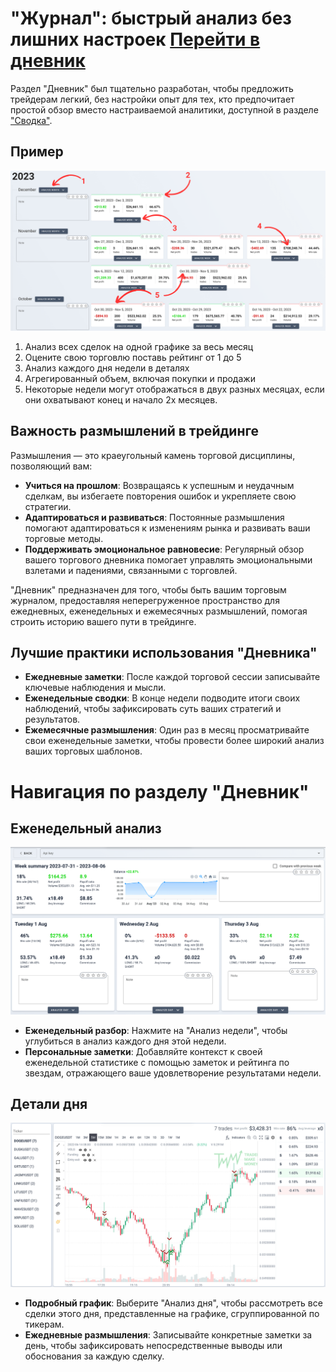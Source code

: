 # "Журнал": быстрый анализ без лишних настроек <a target="_blank" href="https://tradermake.money/app2/account/analyzer" class="btn btn-header">Перейти в дневник</a>

Раздел "Дневник" был тщательно разработан, чтобы предложить трейдерам легкий,
без настройки опыт для тех, кто предпочитает простой обзор вместо настраиваемой
аналитики, доступной в разделе ["Сводка"](/ru/summary.md).

## Пример

<picture> <source srcset="_media/diary/diary-dark.png"
    media="(prefers-color-scheme: dark)"> <img src="_media/diary/diary.png">
</picture>

1. Анализ всех сделок на одной графике за весь месяц
2. Оцените свою торговлю поставь рейтинг от 1 до 5
3. Анализ каждого дня недели в деталях
4. Агрегированный объем, включая покупки и продажи
5. Некоторые недели могут отображаться в двух разных месяцах, если они
   охватывают конец и начало 2х месяцев.

## Важность размышлений в трейдинге

Размышления — это краеугольный камень торговой дисциплины, позволяющий вам:

- **Учиться на прошлом**: Возвращаясь к успешным и неудачным сделкам, вы
  избегаете повторения ошибок и укрепляете свою стратегии.
- **Адаптироваться и развиваться**: Постоянные размышления помогают
  адаптироваться к изменениям рынка и развивать ваши торговые методы.
- **Поддерживать эмоциональное равновесие**: Регулярный обзор вашего торгового
  дневника помогает управлять эмоциональными взлетами и падениями, связанными с
  торговлей.

"Дневник" предназначен для того, чтобы быть вашим торговым журналом,
предоставляя неперегруженное пространство для ежедневных, еженедельных и
ежемесячных размышлений, помогая строить историю вашего пути в трейдинге.

## Лучшие практики использования "Дневника"

- **Ежедневные заметки**: После каждой торговой сессии записывайте ключевые
  наблюдения и мысли.
- **Еженедельные сводки**: В конце недели подводите итоги своих наблюдений,
  чтобы зафиксировать суть ваших стратегий и результатов.
- **Ежемесячные размышления**: Один раз в месяц просматривайте свои еженедельные
  заметки, чтобы провести более широкий анализ ваших торговых шаблонов.

# Навигация по разделу "Дневник"

<!-- ## Ежемесячный обзор -->
<!---->
<!-- - **Снимок**: Получите общее представление о своих торговых достижениях с -->
<!--   неделями, сгруппированными по месяцам. более ши -->
<!-- - **Ведение заметок**: Добавляйте размышления за каждый месяц, информируя вашу -->
<!--   более широкую торговую стратегию. -->
<!-- - **Дублирование недель**: Некоторые недели могут отображаться в двух разных -->
<!--   месяцах, если они охватывают конец и начало последовательных месяцев, что -->
<!--   гарантирует, что ни один торговый день не будет упущен. -->

## Еженедельный анализ

<picture> <source srcset="_media/diary/diary-week-dark.png"
    media="(prefers-color-scheme: dark)">
<img src="_media/diary/diary-week.png"> </picture>

- **Еженедельный разбор**: Нажмите на "Анализ недели", чтобы углубиться в анализ
  каждого дня этой недели.
- **Персональные заметки**: Добавляйте контекст к своей еженедельной статистике
  с помощью заметок и рейтинга по звездам, отражающего ваше удовлетворение
  результатами недели.

## Детали дня

<picture> <source srcset="_media/diary/diary-day-dark.png"
    media="(prefers-color-scheme: dark)"> <img src="_media/diary/diary-day.png">
</picture>

- **Подробный график**: Выберите "Анализ дня", чтобы рассмотреть все сделки
  этого дня, представленные на графике, сгруппированной по тикерам.
- **Ежедневные размышления**: Записывайте конкретные заметки за день, чтобы
  зафиксировать непосредственные выводы или обоснования за каждую сделку.
